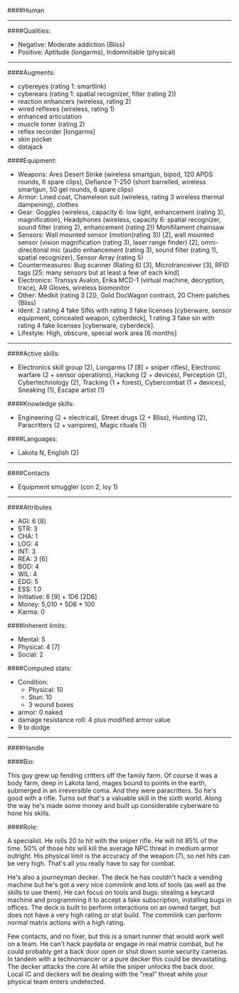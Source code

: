 ####Human

____
####Qualities:

- Negative: Moderate addiction (Bliss)
- Positive: Aptitude (longarms), Indomnitable (physical)

____
####Augments:

- cybereyes (rating 1: smartlink)
- cyberears (rating 1: spatial recognizer, filter (rating 2))
- reaction enhancers (wireless, rating 2)
- wired reflexes (wireless, rating 1)
- enhanced articulation
- muscle toner (rating 2)
- reflex recorder [longarms]
- skin pocket
- datajack

####Equipment:

- Weapons: Ares Desert Strike (wireless smartgun, bipod, 120 APDS rounds, 6 spare clips), Defiance T-250 (short barrelled, wireless smartgun, 50 gel rounds, 6 spare clips)
- Armor: Lined coat, Chameleon suit (wireless, rating 3 wireless thermal dampening), clothes
- Gear: Goggles (wireless, capacity 6: low light, enhancement (rating 3), magnification), Headphones (wireless, capacity 6: spatial recognizer, sound filter (rating 2), enhancement (rating 2)) Monifilament chainsaw
- Sensors: Wall mounted sensor (motion(rating 3)) [2], wall mounted sensor (vision magnification (rating 3), laser range finder) [2], omni-direcitonal mic (audio enhancement (rating 3), sound filter (rating 1), spatial recognizer), Sensor Array (rating 5)
- Countermeasures: Bug scanner (Rating 6) [3], Microtranceiver [3], RFID tags [25: many sensors but at least a few of each kind]
- Electronics: Transys Avalon, Erika MCD-1 (virtual machine, decryption, trace), AR Gloves, wireless biomonitor
- Other: Medkit (rating 3 [2]), Gold DocWagon contract, 20 Chem patches (Bliss)
- Ident: 2 rating 4 fake SINs with rating 3 fake licenses [cyberware, sensor equipment, concealed weapon, cyberdeck], 1 rating 3 fake sin with rating 4 fake licenses [cyberware, cyberdeck].
- Lifestyle: High, obscure, special work area [6 months]

____
####Active skills:

- Electronics skill group (2), Longarms (7 [8] + sniper rifles), Electronic warfare (2 + sensor operations), Hacking (2 + devices), Perception (2), Cybertechnology (2), Tracking (1 + forest), Cybercombat (1 + devices), Sneaking (1), Escape artist (1)

####Knowledge skills:

- Engineering (2 + electrical), Street drugs (2 + Bliss), Hunting (2), Paracritters (2 + vampires), Magic rituals (1)

####Languages:

- Lakota N, English (2)

____
####Contacts

- Equipment smuggler (con 2, loy 1)

____
####Attributes

- AGI: 6 [8]
- STR: 3
- CHA: 1
- LOG: 4
- INT: 3
- REA: 3 [6]
- BOD: 4
- WIL: 4
- EDG: 5
- ESS: 1.0
- Initiative: 6 [9] + 1D6 [2D6]
- Money: 5,010 + 5D6 * 100
- Karma: 0

####Inherent limits:

- Mental: 5
- Physical: 4 [7]
- Social: 2

####Computed stats:

- Condition:
	- Physical: 10
	- Stun: 10
	- 3 wound boxes
- armor: 0 naked
- damage resistance roll: 4 plus modified armor value
- 9 to dodge

____
####Handle

####Bio:

This guy grew up fending critters off the family farm. Of course it was a body farm, deep in Lakota land, mages bound to points in the earth, submerged in an irreversible coma. And they were paracritters. So he's good with a rifle. Turns out that's a valuable skill in the sixth world. Along the way he's made some money and built up considerable cyberware to hone his skills. 

####Role:

A specialist. He rolls 20 to hit with the sniper rifle. He will hit 85% of the time. 50% of those hits will kill the average NPC threat in medium armor outright. His physical limit is the accuracy of the weapon (7), so net hits can be very high. That's all you really have to say for combat.

He's also a journeyman decker. The deck he has couldn't hack a vending machine but he's got a very nice commlink and lots of tools (as well as the skills to use them). He can focus on tools and bugs: stealing a keycard machine and programming it to accept a fake subscription, installing bugs in offices. The deck is built to perform interactions on an owned target, but does not have a very high rating or stat build. The commlink can perform normal matrix actions with a high rating.

Few contacts, and no fixer, but this is a smart runner that would work well on a team. He can't hack paydata or engage in real matrix combat, but he could probably get a back door open or shut down some security cameras. In tandem with a technomancer or a pure decker this could be devastating. The decker attacks the core AI while the sniper unlocks the back door. Local IC and deckers will be dealing with the "real" threat while  your physical team enters undetected. 

